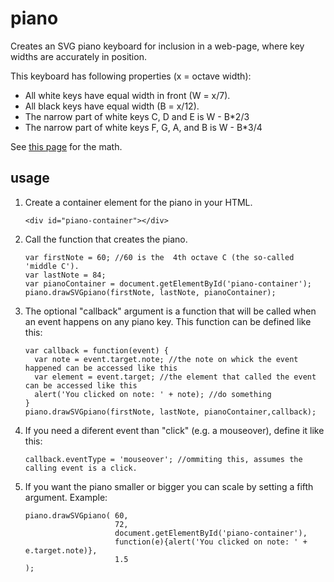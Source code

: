 piano
=====

Creates an SVG piano keyboard for inclusion in a web-page,
where key widths are accurately in position.

This keyboard has following properties (x = octave width):
- All white keys have equal width in front (W = x/7).
- All black keys have equal width (B = x/12).
- The narrow part of white keys C, D and E is W - B*2/3
- The narrow part of white keys F, G, A, and B is W - B*3/4

See [this page](http://www.mathpages.com/home/kmath043.htm) for the math.

usage
-----

1.  Create a container element for the piano in your HTML.

        <div id="piano-container"></div>


2.  Call the function that creates the piano.

        var firstNote = 60; //60 is the  4th octave C (the so-called 'middle C').
        var lastNote = 84;
        var pianoContainer = document.getElementById('piano-container');
        piano.drawSVGpiano(firstNote, lastNote, pianoContainer);

3.  The optional "callback" argument is a function that will be
    called when an event happens on any piano key. This function can
    be defined like this:

        var callback = function(event) {
          var note = event.target.note; //the note on whick the event happened can be accessed like this
          var element = event.target; //the element that called the event can be accessed like this
          alert('You clicked on note: ' + note); //do something
        }
        piano.drawSVGpiano(firstNote, lastNote, pianoContainer,callback);

4.  If you need a diferent event than "click" (e.g. a mouseover),
    define it like this:

        callback.eventType = 'mouseover'; //ommiting this, assumes the calling event is a click.

5.  If you want the piano smaller or bigger you can scale by setting a fifth argument.
    Example:

        piano.drawSVGpiano( 60,
                            72,
                            document.getElementById('piano-container'),
                            function(e){alert('You clicked on note: ' + e.target.note)},
                            1.5
        );
